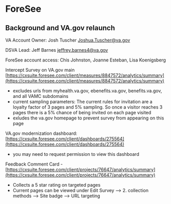 # ForeSee

## Background and VA.gov relaunch

VA Account Owner: Josh Tuscher [Joshua.Tuscher@va.gov](mailto:Joshua.Tuscher@va.gov)

DSVA Lead: Jeff Barnes [jeffrey.barnes4@va.gov](mailto:jeffrey.barnes4@va.gov)

ForeSee account access: Chis Johnston, Joanne Esteban, Lisa Koenigsberg

Intercept Survey on VA.gov main [https://cxsuite.foresee.com/client/measures/8847572/analytics/summary](https://cxsuite.foresee.com/client/measures/8847572/analytics/summary)

* excludes urls from myhealth.va.gov, ebenefits.va.gov, benefits.va.gov, and all VAMC subdomains
* current sampling parameters: The current rules for invitation are a loyalty factor of 3 pages and 5% sampling. So once a visitor reaches 3 pages there is a 5% chance of being invited on each page visited
* exludes the va.gov homepage to prevent survey from appearing on this page

VA.gov modernization dashboard: [https://cxsuite.foresee.com/client/dashboards/275564](https://cxsuite.foresee.com/client/dashboards/275564)

* you may need to request permission to view this dashboard

Feedback Comment Card - [https://cxsuite.foresee.com/client/projects/76647/analytics/summary](https://cxsuite.foresee.com/client/projects/76647/analytics/summary)

* Collects a 5 star rating on targeted pages
* Current pages can be viewed under Edit Survey --&gt; 2. collection methods --&gt; Site badge --&gt; URL targeting

